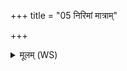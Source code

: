 +++
title = "05 निरिमां मात्राम्"

+++
<details><summary>मूलम् (WS)</summary>

निरिमां मात्रां मिमीमहे यथा परं न मासातै । शते शरत्सु नो पुरा ॥ ५ ॥
</details>